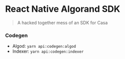 # React Native Algorand SDK
> A hacked together mess of an SDK for Casa

### Codegen

* Algod: `yarn api:codegen:algod`
* Indexer: `yarn api:codegen:indexer`